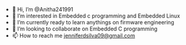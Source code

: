 - 👋 Hi, I’m @Anitha241991
- 👀 I’m interested in Embedded c programming and Embedded Linux
- 🌱 I’m currently ready to learn anythings on firmware engineering
- 💞️ I’m looking to collaborate on Embedded C programming
- 📫 How to reach me jenniferdsilva09@gmail.com

<!---
Anitha241991/Anitha241991 is a ✨ special ✨ repository because its `README.md` (this file) appears on your GitHub profile.
You can click the Preview link to take a look at your changes.
--->
